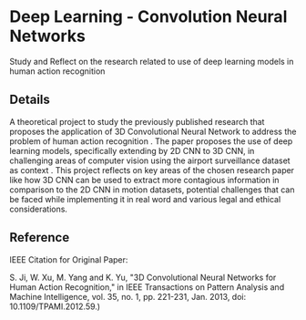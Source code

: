 # Deep Learning - Convolution Neural Networks 
Study and Reflect on the research related to use of deep learning models in human action recognition

## Details
A theoretical project to study  the previously published research that proposes the application of 3D Convolutional Neural Network to address the problem of human action recognition . The paper proposes the use of deep learning models, specifically extending by 2D CNN to 3D CNN, in challenging areas of computer vision using the airport surveillance dataset as context . This project reflects on key areas of the chosen research paper like how 3D CNN can be used to extract more contagious information in comparison to the 2D CNN in motion datasets, potential challenges that can be faced while implementing it  in real word and various legal and ethical considerations.  

## Reference
IEEE Citation for Original Paper: 

S. Ji, W. Xu, M. Yang and K. Yu, "3D Convolutional Neural Networks for Human Action Recognition," in IEEE Transactions on Pattern Analysis and Machine Intelligence, vol. 35, no. 1, pp. 221-231, Jan. 2013, doi: 10.1109/TPAMI.2012.59.)

